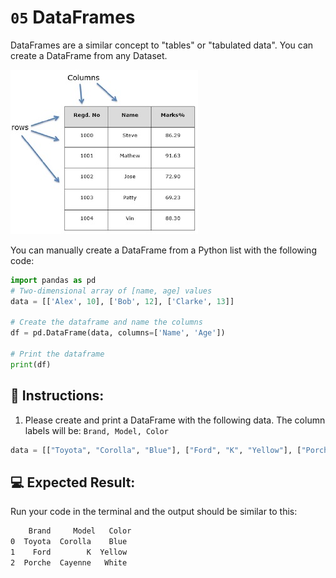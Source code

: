 # `05` DataFrames

DataFrames are a similar concept to "tables" or "tabulated data". You can create a DataFrame from any Dataset.

![DataFrame example](../../assets/dataframe.jpeg)

You can manually create a DataFrame from a Python list with the following code:

```python
import pandas as pd
# Two-dimensional array of [name, age] values
data = [['Alex', 10], ['Bob', 12], ['Clarke', 13]]

# Create the dataframe and name the columns
df = pd.DataFrame(data, columns=['Name', 'Age'])

# Print the dataframe
print(df)
```

## 📝 Instructions:

1. Please create and print a DataFrame with the following data. The column labels will be: `Brand, Model, Color`

```python
data = [["Toyota", "Corolla", "Blue"], ["Ford", "K", "Yellow"], ["Porche", "Cayenne", "White"]]
```

## 💻 Expected Result:

Run your code in the terminal and the output should be similar to this:

```bash
    Brand     Model   Color
0  Toyota  Corolla    Blue
1    Ford        K  Yellow
2  Porche  Cayenne   White
```
